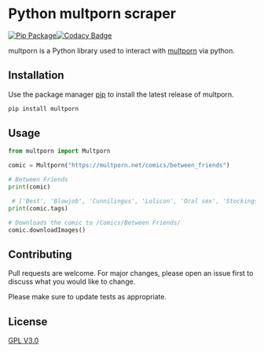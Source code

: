 # Python multporn scraper

[![Pip Package](https://github.com/pyporn-san/MPdownloader/workflows/Upload%20Python%20Package/badge.svg)](https://pypi.org/project/Multporn/)[![Codacy Badge](https://api.codacy.com/project/badge/Grade/0d152a094f5c481e8b886be58e13aeaf)](https://app.codacy.com/gh/pyporn-san/Multporn?utm_source=github.com&utm_medium=referral&utm_content=pyporn-san/Multporn&utm_campaign=Badge_Grade)

multporn is a Python library used to interact with [multporn](https://multporn.net/) via python.

## Installation

Use the package manager [pip](https://pip.pypa.io/en/stable/) to install the latest release of multporn.

```bash
pip install multporn
```

## Usage

```python
from multporn import Multporn

comic = Multporn("https://multporn.net/comics/between_friends")

# Between Friends
print(comic)

 # ['Best', 'Blowjob', 'Cunnilingus', 'Lolicon', 'Oral sex', 'Stockings', 'Straight', 'Straight Shota', 'Virgin']
print(comic.tags)

# Downloads the comic to /Comics/Between Friends/
comic.downloadImages()
```

## Contributing

Pull requests are welcome. For major changes, please open an issue first to discuss what you would like to change.

Please make sure to update tests as appropriate.

## License

[GPL V3.0](https://choosealicense.com/licenses/gpl-3.0/)
